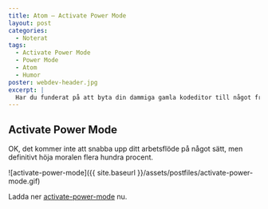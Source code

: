 ```yaml
---
title: Atom — Activate Power Mode
layout: post
categories:
  - Noterat
tags:
  - Activate Power Mode
  - Power Mode
  - Atom
  - Humor
poster: webdev-header.jpg
excerpt: |
  Har du funderat på att byta din dammiga gamla kodeditor till något fräsigare? Idag finns det en drös moderna program på marknaden men jag vill här och nu slå ett slag för Atom, och detta på grund av ett enda plugin...
---
```

## Activate Power Mode
OK, det kommer inte att snabba upp ditt arbetsflöde på något sätt, men definitivt höja moralen flera hundra procent.

![activate-power-mode]({{ site.baseurl }}/assets/postfiles/activate-power-mode.gif)

Ladda ner [activate-power-mode][1] nu.

[1]: https://atom.io/packages/activate-power-mode
